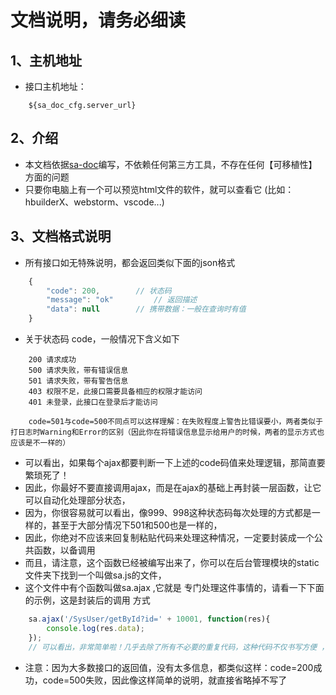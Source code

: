 # 文档说明，请务必细读

## 1、主机地址
- 接口主机地址：
``` api
	${sa_doc_cfg.server_url}
```



## 2、介绍
- 本文档依据[sa-doc](https://github.com/click33/sa-doc)编写，不依赖任何第三方工具，不存在任何【可移植性】方面的问题
- 只要你电脑上有一个可以预览html文件的软件，就可以查看它 (比如：hbuilderX、webstorm、vscode...)


## 3、文档格式说明 
- 所有接口如无特殊说明，都会返回类似下面的json格式
``` js
	{
        "code": 200,		// 状态码
        "message": "ok"			// 返回描述
        "data": null		// 携带数据：一般在查询时有值
	}
```
- 关于状态码 code，一般情况下含义如下
``` 
	200	请求成功
	500	请求失败，带有错误信息
	501	请求失败，带有警告信息
	403	权限不足，此接口需要具备相应的权限才能访问
	401	未登录，此接口在登录后才能访问
	
	code=501与code=500不同点可以这样理解：在失败程度上警告比错误要小，两者类似于打日志时Warning和Error的区别（因此你在将错误信息显示给用户的时候，两者的显示方式也应该是不一样的）
```

- 可以看出，如果每个ajax都要判断一下上述的code码值来处理逻辑，那简直要繁琐死了！
- 因此，你最好不要直接调用ajax，而是在ajax的基础上再封装一层函数，让它可以自动化处理部分状态，
- 因为，你很容易就可以看出，像999、998这种状态码每次处理的方式都是一样的，甚至于大部分情况下501和500也是一样的，
- 因此，你绝对不应该来回复制粘贴代码来处理这种情况，一定要封装成一个公共函数，以备调用
- 而且，请注意，这个函数已经被编写出来了，你可以在后台管理模块的static文件夹下找到一个叫做sa.js的文件，
- 这个文件中有个函数叫做sa.ajax ,它就是 专门处理这件事情的，请看一下下面的示例，这是封装后的调用 方式
``` js
	sa.ajax('/SysUser/getById?id=' + 10001, function(res){
        console.log(res.data);
	});
	// 可以看出，非常简单啦！几乎去除了所有不必要的重复代码，这种代码不仅书写方便 ，而且可以最大程度的降低你代码腐烂的速度 
```

- 注意：因为大多数接口的返回值，没有太多信息，都类似这样：code=200成功，code=500失败，因此像这样简单的说明，就直接省略掉不写了 














